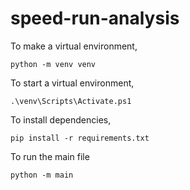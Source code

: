 # speed-run-analysis
To make a virtual environment, 
```
python -m venv venv
```
To start a virtual environment,
```
.\venv\Scripts\Activate.ps1
```
To install dependencies,
```
pip install -r requirements.txt
```
To run the main file
```
python -m main 
```
